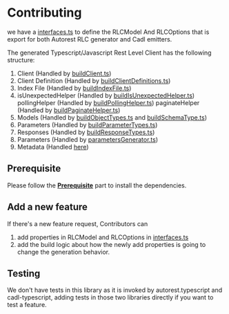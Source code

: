 # Contributing

we have a [interfaces.ts](./src/interfaces.ts) to define the RLCModel And RLCOptions that is export for both Autorest RLC generator and Cadl emitters.  

The generated Typescript/Javascript Rest Level Client has the following structure:  

1. Client (Handled by [buildClient.ts](./src/buildClient.ts))
1. Client Definition (Handled by [buildClientDefinitions.ts](./src/buildClientDefinitions.ts))
1. Index File (Handled by [buildIndexFile.ts](./src/buildIndexFile.ts))
1. isUnexpectedHelper (Handled by [buildIsUnexpectedHelper.ts](./src/buildIsUnexpectedHelper.ts)) pollingHelper (Handled by [buildPollingHelper.ts](./src/buildPollingHelper.ts)) paginateHelper (Handled by [buildPaginateHelper.ts](./src/buildPaginateHelper.ts))
1. Models (Handled by [buildObjectTypes.ts](./src/buildObjectTypes.ts) and [buildSchemaType.ts](./src/buildSchemaType.ts))
1. Parameters (Handled by [buildParameterTypes.ts](./src/buildParameterTypes.ts))
1. Responses (Handled by [buildResponseTypes.ts](./src/buildResponseTypes.ts))
1. Parameters (Handled by [parametersGenerator.ts](./src/generators/parametersGenerator.ts))
1. Metadata (Handled [here](./src/metadata/*))
## Prerequisite

Please follow the **[Prerequisite](../../CONTRIBUTING.md#prerequisites)** part to install the dependencies.

## Add a new feature

If there's a new feature request, Contributors can  

1. add properties in RLCModel and RLCOptions in [interfaces.ts](./src/interfaces.ts)
1. add the build logic about how the newly add properties is going to change the generation behavior.

## Testing

We don't have tests in this library as it is invoked by autorest.typescript and cadl-typescript, adding tests in those two libraries directly if you want to test a feature.
